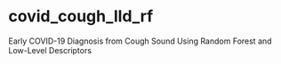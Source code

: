 # covid_cough_lld_rf
Early COVID-19 Diagnosis from Cough Sound Using Random Forest and Low-Level Descriptors
